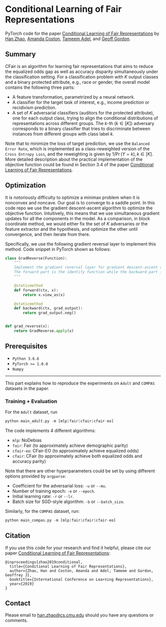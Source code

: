# Conditional Learning of Fair Representations

PyTorch code for the paper [Conditional Learning of Fair Representations](https://openreview.net/forum?id=Hkekl0NFPr) by [Han Zhao](http://www.cs.cmu.edu/~hzhao1/), [Amanda Coston](http://www.cs.cmu.edu/~acoston/), [Tameem Adel](https://tameemadel.wordpress.com/), and [Geoff Gordon](http://www.cs.cmu.edu/~ggordon/). 


## Summary

CFair is an algorithm for learning fair representations that aims to reduce the equalized odds gap as well as accuracy disparity simultaneously under the classification setting. For a classification problem with $K$ output classes and a binary protected attribute, e.g., race or gender, the overall model contains the following three parts:
*   A feature transformation, parametrized by a neural network.
*   A classifier for the target task of interest, e.g., income prediction or recidivism prediction. 
*   A set of $K$ adversarial classifiers (auditors for the protected attribute), one for each output class, trying to align the conditional distributions of representations across different groups. The $k$-th $(k\in [K])$ adversary corresponds to a binary classifier that tries to discriminate between instances from different groups with class label $k$.

Note that to minimize the loss of target prediction, we use the `Balanced Error Rate`, which is implemented as a class-reweighted version of the `Cross Entropy Loss`, and the reweighting is given by $1 / \Pr(Y = k), k\in[K]$.
More detailed description about the practical implementation of the objective function could be found in Section 3.4 of the paper [Conditional Learning of Fair Representations](https://openreview.net/forum?id=Hkekl0NFPr). 

## Optimization

It is notoriously difficulty to optimize a minimax problem when it is nonconvex and noncave. Our goal is to converge to a saddle point. In this code repo we use the gradient descent-ascent algorithm to optimize the objective function. Intuitively, this means that we use simultaneous gradient updates for all the components in the model. As a comparison, in block coordinate method, we would either fix the set of $K$ adversaries or the feature extractor and the hypothesis, and optimize the other until convergence, and then iterate from there. 

Specifically, we use the following gradient reversal layer to implement this method. Code snippet in PyTorch shown as follows:

```python
class GradReverse(Function):
    """
    Implement the gradient reversal layer for gradient descent-ascent algorithm.
    The forward part is the identity function while the backward part is the negative function.
    """

    @staticmethod
    def forward(ctx, x):
        return x.view_as(x)

    @staticmethod
    def backward(ctx, grad_output):
        return grad_output.neg()


def grad_reverse(x):
    return GradReverse.apply(x)
```

## Prerequisites

*   `Python 3.6.6`
*   `PyTorch >= 1.0.0`
*   `Numpy`

__________

This part explains how to reproduce the experiments on `Adult` and `COMPAS` datasets in the paper. 

### Training + Evaluation

For the `Adult` dataset, run
```python
python main_adult.py -m [mlp|fair|cfair|cfair-eo]
```
The code implements 4 different algorithms:
*   `mlp`: NoDebias
*   `fair`: Fair (to approximately achieve demographic parity)
*   `cfair-eo`: CFair-EO (to approximately achieve equalized odds)
*   `cfair`: CFair (to approximately achieve both equalized odds and accuracy parity)

Note that there are other hyperparameters could be set by using different options provided by `argparse`:
*   Coefficient for the adversarial loss: `-u` or `--mu`. 
*   Number of training epoch: `-e` or `--epoch`.
*   Initial learning rate: `-r` or `--lr`.
*   Batch size for SGD-style algorithm: `-b` or `--batch_size`.

Similarly, for the `COMPAS` dataset, run:
```python
python main_compas.py -m [mlp|fair|cfair|cfair-eo]
```

## Citation
If you use this code for your research and find it helpful, please cite our paper [Conditional Learning of Fair Representations](https://openreview.net/forum?id=Hkekl0NFPr):
```
@inproceedings{zhao2019conditional,
  title={Conditional Learning of Fair Representations},
  author={Zhao, Han and Coston, Amanda and Adel, Tameem and Gordon, Geoffrey J},
  booktitle={International Conference on Learning Representations},
  year={2019}
}
```

## Contact
Please email to [han.zhao@cs.cmu.edu](mailto:han.zhao@cs.cmu.edu) should you have any questions or comments.
